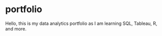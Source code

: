 # portfolio

Hello, this is my data analytics portfolio as I am learning SQL, Tableau, R, and more.
